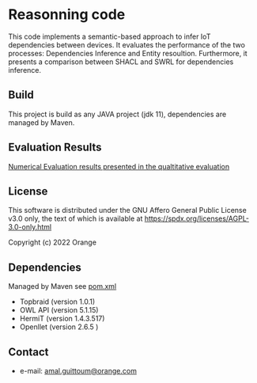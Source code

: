 Reasonning code
======


This code implements a semantic-based approach to infer IoT dependencies between devices. It evaluates the performance of the two processes: Dependencies Inference and Entity resoultion. Furthermore, it presents a comparison between SHACL and SWRL for dependencies inference.
## Build
This project is build as any JAVA project (jdk 11), dependencies are managed by Maven.

## Evaluation Results
[Numerical Evaluation results presented in the qualtitative evaluation ](https://github.com/Orange-OpenSource/ISWC-ReasoningCode/blob/master/EvaluationResults.xlsx)
## License
 
 
 This software is distributed under the GNU Affero General Public License v3.0 only,
 the text of which is available at https://spdx.org/licenses/AGPL-3.0-only.html

Copyright (c) 2022 Orange

## Dependencies
Managed by Maven see [pom.xml](https://gitlab.tech.orange/device-management-a-r/recherche/these/these_collaborative_iot_dm/reasonningcode/-/blob/main/pom.xml)
* Topbraid (version 1.0.1)
* OWL API (version 5.1.15)
* HermiT (version 1.4.3.517)
* Openllet (version 2.6.5 )
        
    
## Contact
 * e-mail: amal.guittoum@orange.com

